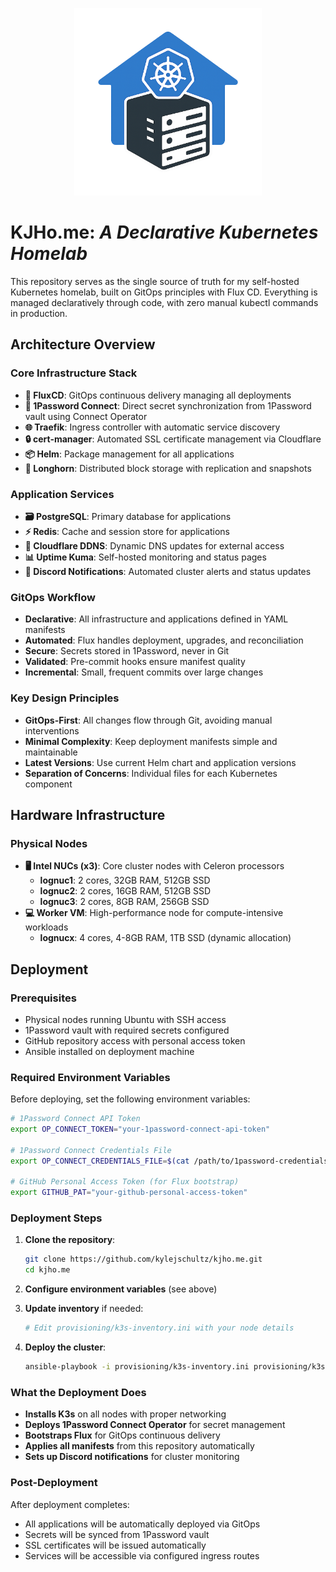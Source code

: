 <p align="center"><img src="./logo_transparent.png" alt="Home Kubernetes Logo" width="300"/></p>

# KJHo.me: *A Declarative Kubernetes Homelab*

This repository serves as the single source of truth for my self-hosted Kubernetes homelab, built on GitOps principles with Flux CD. Everything is managed declaratively through code, with zero manual kubectl commands in production.

## Architecture Overview

### Core Infrastructure Stack
- **🔄 FluxCD**: GitOps continuous delivery managing all deployments
- **🔐 1Password Connect**: Direct secret synchronization from 1Password vault using Connect Operator
- **🌐 Traefik**: Ingress controller with automatic service discovery
- **🔒 cert-manager**: Automated SSL certificate management via Cloudflare
- **📦 Helm**: Package management for all applications
- **💾 Longhorn**: Distributed block storage with replication and snapshots

### Application Services
- **🗃️ PostgreSQL**: Primary database for applications
- **⚡ Redis**: Cache and session store for applications
- **📡 Cloudflare DDNS**: Dynamic DNS updates for external access
- **📊 Uptime Kuma**: Self-hosted monitoring and status pages
- **🔔 Discord Notifications**: Automated cluster alerts and status updates

### GitOps Workflow
- **Declarative**: All infrastructure and applications defined in YAML manifests
- **Automated**: Flux handles deployment, upgrades, and reconciliation
- **Secure**: Secrets stored in 1Password, never in Git
- **Validated**: Pre-commit hooks ensure manifest quality
- **Incremental**: Small, frequent commits over large changes

### Key Design Principles
- **GitOps-First**: All changes flow through Git, avoiding manual interventions
- **Minimal Complexity**: Keep deployment manifests simple and maintainable
- **Latest Versions**: Use current Helm chart and application versions
- **Separation of Concerns**: Individual files for each Kubernetes component

## Hardware Infrastructure

### Physical Nodes
- **🖥️ Intel NUCs (x3)**: Core cluster nodes with Celeron processors
  - **lognuc1**: 2 cores, 32GB RAM, 512GB SSD
  - **lognuc2**: 2 cores, 16GB RAM, 512GB SSD
  - **lognuc3**: 2 cores, 8GB RAM, 256GB SSD
- **💻 Worker VM**: High-performance node for compute-intensive workloads
  - **lognucx**: 4 cores, 4-8GB RAM, 1TB SSD (dynamic allocation)

## Deployment

### Prerequisites
- Physical nodes running Ubuntu with SSH access
- 1Password vault with required secrets configured
- GitHub repository access with personal access token
- Ansible installed on deployment machine

### Required Environment Variables
Before deploying, set the following environment variables:

```bash
# 1Password Connect API Token
export OP_CONNECT_TOKEN="your-1password-connect-api-token"

# 1Password Connect Credentials File
export OP_CONNECT_CREDENTIALS_FILE=$(cat /path/to/1password-credentials.json)

# GitHub Personal Access Token (for Flux bootstrap)
export GITHUB_PAT="your-github-personal-access-token"
```

### Deployment Steps

1. **Clone the repository**:
   ```bash
   git clone https://github.com/kylejschultz/kjho.me.git
   cd kjho.me
   ```

2. **Configure environment variables** (see above)

3. **Update inventory** if needed:
   ```bash
   # Edit provisioning/k3s-inventory.ini with your node details
   ```

4. **Deploy the cluster**:
   ```bash
   ansible-playbook -i provisioning/k3s-inventory.ini provisioning/k3s-bootstrap.yml
   ```

### What the Deployment Does
- **Installs K3s** on all nodes with proper networking
- **Deploys 1Password Connect Operator** for secret management
- **Bootstraps Flux** for GitOps continuous delivery
- **Applies all manifests** from this repository automatically
- **Sets up Discord notifications** for cluster monitoring

### Post-Deployment
After deployment completes:
- All applications will be automatically deployed via GitOps
- Secrets will be synced from 1Password vault
- SSL certificates will be issued automatically
- Services will be accessible via configured ingress routes
